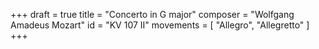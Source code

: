 +++
draft = true
title = "Concerto in G major"
composer = "Wolfgang Amadeus Mozart"
id = "KV 107 II"
movements = [
  "Allegro",
  "Allegretto"
]
+++
